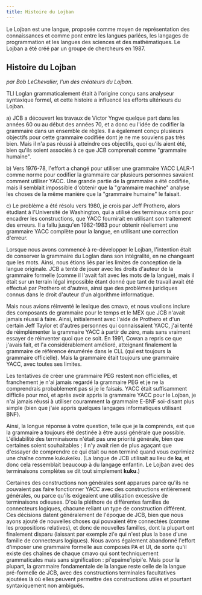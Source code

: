 ```yaml
---
title: Histoire du Lojban
---
```


<div class="lojbo"></div>

Le Lojban est une langue, proposée comme moyen de représentation des connaissances et comme pont entre les langues parlées, les langages de programmation et les langues des sciences et des mathématiques.
Le Lojban a été créé par un groupe de chercheurs en 1987.

## Histoire du Lojban

_par Bob LeChevalier, l'un des créateurs du Lojban_.

TLI Loglan grammaticalement était à l'origine conçu sans analyseur syntaxique formel, et cette histoire a influencé les efforts ultérieurs du Lojban.

a) JCB a découvert les travaux de Victor Yngve quelque part dans les années 60 ou au début des années 70, et a donc eu l'idée de codifier la grammaire dans un ensemble de règles. Il a également conçu plusieurs objectifs pour cette grammaire codifiée dont je ne me souviens pas très bien. Mais il n'a pas réussi à atteindre ces objectifs, quoi qu'ils aient été, bien qu'ils soient associés à ce que JCB comprenait comme "grammaire humaine".

b) Vers 1976-78, l'effort a changé pour utiliser une grammaire YACC LALR-1 comme norme pour codifier la grammaire car plusieurs personnes savaient comment utiliser YACC. Une grande partie de la grammaire a été codifiée, mais il semblait impossible d'obtenir que la "grammaire machine" analyse les choses de la même manière que la "grammaire humaine" le faisait.

c) Le problème a été résolu vers 1980, je crois par Jeff Prothero, alors étudiant à l'Université de Washington, qui a utilisé des terminaux omis pour encadrer les constructions, que YACC fournirait en utilisant son traitement des erreurs. Il a fallu jusqu'en 1982-1983 pour obtenir réellement une grammaire YACC complète pour la langue, en utilisant une correction d'erreur.

Lorsque nous avons commencé à re-développer le Lojban, l'intention était de conserver la grammaire du Loglan dans son intégralité, en ne changeant que les mots. Ainsi, nous étions liés par les limites de conception de la langue originale. JCB a tenté de jouer avec les droits d'auteur de la grammaire formelle (comme il l'avait fait avec les mots de la langue), mais il était sur un terrain légal impossible étant donné que tant de travail avait été effectué par Prothero et d'autres, ainsi que des problèmes juridiques connus dans le droit d'auteur d'un algorithme informatique.

Mais nous avions réinventé le lexique des cmavo, et nous voulions inclure des composants de grammaire pour le temps et le MEX que JCB n'avait jamais réussi à faire. Ainsi, initialement avec l'aide de Prothero et d'un certain Jeff Taylor et d'autres personnes qui connaissaient YACC, j'ai tenté de réimplémenter la grammaire YACC à partir de zéro, mais sans vraiment essayer de réinventer quoi que ce soit. En 1991, Cowan a repris ce que j'avais fait, et l'a considérablement amélioré, atteignant finalement la grammaire de référence énumérée dans le CLL (qui est toujours la grammaire officielle). Mais la grammaire était toujours une grammaire YACC, avec toutes ses limites.

Les tentatives de créer une grammaire PEG restent non officielles, et franchement je n'ai jamais regardé la grammaire PEG et je ne la comprendrais probablement pas si je le faisais. YACC était suffisamment difficile pour moi, et après avoir appris la grammaire YACC pour le Lojban, je n'ai jamais réussi à utiliser couramment la grammaire E-BNF soi-disant plus simple (bien que j'aie appris quelques langages informatiques utilisant BNF).

Ainsi, la longue réponse à votre question, telle que je la comprends, est que la grammaire a toujours été destinée à être aussi générale que possible. L'élidabilité des terminaisons n'était pas une priorité générale, bien que certaines soient souhaitables ; il n'y avait rien de plus agaçant que d'essayer de comprendre ce qui était ou non terminé quand vous exprimiez une chaîne comme kukukeiku. (La langue de JCB utilisait <gu> au lieu de **ku**, et donc cela ressemblait beaucoup à du langage enfantin. Le Lojban avec des terminaisons complètes se dit tout simplement **kuku**.)

Certaines des constructions non générales sont apparues parce qu'ils ne pouvaient pas faire fonctionner YACC avec des constructions entièrement générales, ou parce qu'ils exigeaient une utilisation excessive de terminaisons odieuses. D'où la pléthore de différentes familles de connecteurs logiques, chacune reliant un type de construction différent. Ces décisions datent généralement de l'époque de JCB, bien que nous ayons ajouté de nouvelles choses qui pouvaient être connectées (comme les propositions relatives), et donc de nouvelles familles, dont la plupart ont finalement disparu (laissant par exemple zi'e qui n'est plus la base d'une famille de connecteurs logiques). Nous avons également abandonné l'effort d'imposer une grammaire formelle aux composés PA et UI, de sorte qu'il existe des chaînes de chaque cmavo qui sont techniquement grammaticales mais sans signification : pi'epaime'ipipi'e. Mais pour la plupart, la grammaire fondamentale de la langue reste celle de la langue pré-formelle de JCB, avec des constructions terminales facultatives ajoutées là où elles peuvent permettre des constructions utiles et pourtant syntaxiquement non ambiguës.